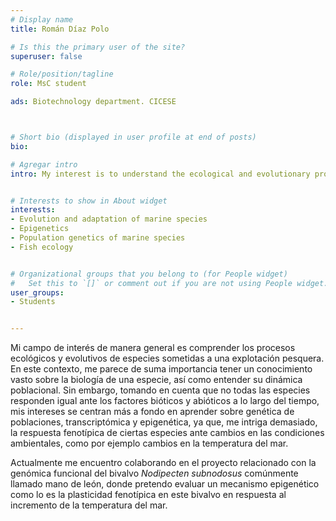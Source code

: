 ```yaml
---
# Display name
title: Román Díaz Polo

# Is this the primary user of the site?
superuser: false

# Role/position/tagline
role: MsC student

ads: Biotechnology department. CICESE



# Short bio (displayed in user profile at end of posts)
bio: 

# Agregar intro
intro: My interest is to understand the ecological and evolutionary processes of species subjected to fishing exploitation and their relationship with environmental changes.


# Interests to show in About widget
interests: 
- Evolution and adaptation of marine species
- Epigenetics
- Population genetics of marine species
- Fish ecology


# Organizational groups that you belong to (for People widget)
#   Set this to `[]` or comment out if you are not using People widget.
user_groups:
- Students


---
```


Mi campo de interés de manera general es comprender los procesos ecológicos y evolutivos de especies sometidas a una explotación pesquera. En este contexto, me parece de suma importancia tener un conocimiento vasto sobre la biología de una especie, así como entender su dinámica poblacional. Sin embargo, tomando en cuenta que no todas las especies responden igual ante los factores bióticos y abióticos a lo largo del tiempo, mis intereses se centran más a fondo en aprender sobre genética de poblaciones, transcriptómica y epigenética, ya que, me intriga demasiado, la respuesta fenotípica de ciertas especies ante cambios en las condiciones ambientales, como por ejemplo cambios en la temperatura del mar.

Actualmente me encuentro colaborando en el proyecto relacionado con la genómica funcional del bivalvo _Nodipecten subnodosus_ comúnmente llamado mano de león, donde pretendo evaluar un mecanismo epigenético como lo es la plasticidad fenotípica en este bivalvo en respuesta al incremento de la temperatura del mar.
